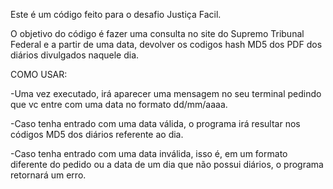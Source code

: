 Este é um código feito para o desafio Justiça Facil.

O objetivo do código é fazer uma consulta no site do Supremo Tribunal Federal e a partir de uma data, devolver os codigos hash MD5 dos PDF dos diários divulgados naquele dia.


COMO USAR:

-Uma vez executado, irá aparecer uma mensagem no seu terminal pedindo que vc entre com uma data no formato dd/mm/aaaa.

-Caso tenha entrado com uma data válida, o programa irá resultar nos códigos MD5 dos diários referente ao dia.

-Caso tenha entrado com uma data inválida, isso é, em um formato diferente do pedido ou a data de um dia que não possui diários, o programa retornará um erro.

